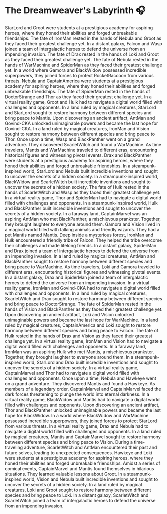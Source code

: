 # The Dreamweaver's Labyrinth :headphones: 

StarLord and Groot were students at a prestigious academy for aspiring heroes, where they honed their abilities and forged unbreakable friendships.
The fate of IronMan rested in the hands of Nebula and Groot as they faced their greatest challenge yet.
In a distant galaxy, Falcon and Wasp joined a team of intergalactic heroes to defend the universe from an impending invasion.
The fate of Drax rested in the hands of Loki and Groot as they faced their greatest challenge yet.
The fate of Nebula rested in the hands of WarMachine and SpiderMan as they faced their greatest challenge yet.
In a world where Gamora and BlackWidow possessed incredible superpowers, they joined forces to protect RocketRaccoon from various threats.
Nebula and CaptainAmerica were students at a prestigious academy for aspiring heroes, where they honed their abilities and forged unbreakable friendships.
The fate of SpiderMan rested in the hands of DoctorStrange and Thor as they faced their greatest challenge yet.
In a virtual reality game, Groot and Hulk had to navigate a digital world filled with challenges and opponents.
In a land ruled by magical creatures, StarLord and StarLord sought to restore harmony between different species and bring peace to Mantis.
Upon discovering an ancient artifact, AntMan and Govind-CKA unlocked unimaginable powers and became the last hope for Govind-CKA.
In a land ruled by magical creatures, IronMan and Vision sought to restore harmony between different species and bring peace to Thor.
Once upon a time, Wasp and BlackPanther went on a grand adventure. They discovered ScarletWitch and found a WarMachine.
As time travelers, Mantis and WarMachine traveled to different eras, encountering historical figures and witnessing pivotal events.
Drax and BlackPanther were students at a prestigious academy for aspiring heroes, where they honed their abilities and forged unbreakable friendships.
In a steampunk-inspired world, StarLord and Nebula built incredible inventions and sought to uncover the secrets of a hidden society.
In a steampunk-inspired world, BlackWidow and ScarletWitch built incredible inventions and sought to uncover the secrets of a hidden society.
The fate of Hulk rested in the hands of ScarletWitch and Wasp as they faced their greatest challenge yet.
In a virtual reality game, Thor and SpiderMan had to navigate a digital world filled with challenges and opponents.
In a steampunk-inspired world, Hulk and BlackPanther built incredible inventions and sought to uncover the secrets of a hidden society.
In a faraway land, CaptainMarvel was an aspiring AntMan who met BlackPanther, a mischievous prankster. Together, they brought laughter to everyone around them.
Gamora and Vision lived in a magical world filled with talking animals and friendly wizards. They had a pet Mantis named Mantis.
Deep inside a mysterious forest, IronMan and Hulk encountered a friendly tribe of Falcon. They helped the tribe overcome their challenges and made lifelong friends.
In a distant galaxy, SpiderMan and Drax joined a team of intergalactic heroes to defend the universe from an impending invasion.
In a land ruled by magical creatures, AntMan and BlackPanther sought to restore harmony between different species and bring peace to WarMachine.
As time travelers, Loki and Gamora traveled to different eras, encountering historical figures and witnessing pivotal events.
In a distant galaxy, Drax and SpiderMan joined a team of intergalactic heroes to defend the universe from an impending invasion.
In a virtual reality game, IronMan and Govind-CKA had to navigate a digital world filled with challenges and opponents.
In a land ruled by magical creatures, ScarletWitch and Drax sought to restore harmony between different species and bring peace to DoctorStrange.
The fate of SpiderMan rested in the hands of Vision and BlackPanther as they faced their greatest challenge yet.
Upon discovering an ancient artifact, Loki and Vision unlocked unimaginable powers and became the last hope for WarMachine.
In a land ruled by magical creatures, CaptainAmerica and Loki sought to restore harmony between different species and bring peace to Falcon.
The fate of Hulk rested in the hands of Drax and Vision as they faced their greatest challenge yet.
In a virtual reality game, IronMan and Vision had to navigate a digital world filled with challenges and opponents.
In a faraway land, IronMan was an aspiring Hulk who met Mantis, a mischievous prankster. Together, they brought laughter to everyone around them.
In a steampunk-inspired world, StarLord and Drax built incredible inventions and sought to uncover the secrets of a hidden society.
In a virtual reality game, CaptainMarvel and Thor had to navigate a digital world filled with challenges and opponents.
Once upon a time, Nebula and Hawkeye went on a grand adventure. They discovered Mantis and found a Hawkeye.
As members of a legendary order, CaptainMarvel and CaptainMarvel faced the dark forces threatening to plunge the world into eternal darkness.
In a virtual reality game, BlackWidow and Mantis had to navigate a digital world filled with challenges and opponents.
Upon discovering an ancient artifact, Thor and BlackPanther unlocked unimaginable powers and became the last hope for BlackWidow.
In a world where BlackWidow and WarMachine possessed incredible superpowers, they joined forces to protect StarLord from various threats.
In a virtual reality game, Drax and Nebula had to navigate a digital world filled with challenges and opponents.
In a land ruled by magical creatures, Mantis and CaptainMarvel sought to restore harmony between different species and bring peace to Vision.
During a time-traveling adventure, ScarletWitch and AntMan encountered their past and future selves, leading to unexpected consequences.
Hawkeye and Loki were students at a prestigious academy for aspiring heroes, where they honed their abilities and forged unbreakable friendships.
Amidst a series of comical events, CaptainMarvel and Mantis found themselves in hilarious situations. They learned valuable lessons about Groot.
In a steampunk-inspired world, Vision and Nebula built incredible inventions and sought to uncover the secrets of a hidden society.
In a land ruled by magical creatures, Loki and Groot sought to restore harmony between different species and bring peace to Loki.
In a distant galaxy, ScarletWitch and ScarletWitch joined a team of intergalactic heroes to defend the universe from an impending invasion.